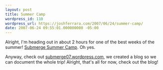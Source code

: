 ```yaml
---
layout: post
title: Summer Camp
wordpress_id: 110
wordpress_url: https://joshferrara.com/2007/06/24/summer-camp/
date: 2007-06-24 09:55:01.000000000 -05:00
---
```

Alright, I'm heading out in about 2 hours for one of the best weeks of the summer! <a href="http://submerge.healingplacechurch.org">Submerge Summer Camp</a>. Oh yes.

Anyway, check out <a href="http://submerge07.wordpress.com">submerge07.wordpress.com</a>, we created a blog so we can document the whole trip! Alright, that's all for now, check out the blog!
